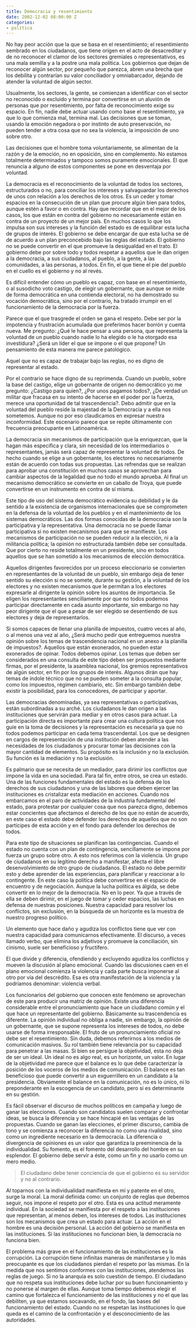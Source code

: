 ```yaml
---
title: Democracia y resentimiento
date: 2002-12-02 08:00:00 Z
categories:
- política
---
```


No hay peor acción que la que se basa en el resentimiento; el resentimiento sembrado en los ciudadanos, que tiene origen en el acto de desacreditar y de no reconocer el clamor de los sectores gremiales o representativos, es una mala semilla y a la postre una mala política. Los gobiernos que dejan de reconocer algún sector, por pequeño que parezca, abren una brecha que los debilita y contrarían su valor conciliador y omniabarcador, dejando de atender la voluntad de algún sector. 

Usualmente, los sectores, la gente, se comienzan a identificar con el sector no reconocido o excluido y termina por convertirse en un aluvión de personas que por resentimiento, por falta de reconocimiento exige su espacio. En fin, nadie debe actuar usando como base el resentimiento, ya que lo que comienza mal, termina mal. Las decisiones que se toman, usando la emoción negadora o por instinto de auto preservación, no pueden tender a otra cosa que no sea la violencia, la imposición de uno sobre otro. 

Las decisiones que el hombre toma voluntariamente, se alimentan de la razón y de la emoción, no en oposición, sino en complemento. No estamos totalmente determinados y tampoco somos puramente emocionales. El que renuncia a alguno de estos componentes se pone en desventaja por voluntad.

La democracia es el reconocimiento de la voluntad de todos los sectores, estructurados o no, para conciliar los intereses y salvaguardar los derechos de unos con relación a los derechos de los otros. Es un ceder y tomar espacios en la consecución de un plan que procure algún bien para todos, aunque estén a favor o en contra. Hay que recordar que en el mejor de los casos, los que están en contra del gobierno no necesariamente están en contra de un proyecto de un mejor país. En muchos casos lo que los impulsa son sus intereses y la función del estado es de equilibrar esta lucha de grupos de interés. El gobierno se debe encargar de que esta lucha se dé de acuerdo a un plan preconcebido bajo las reglas del estado. El gobierno no se puede convertir en el que promueve la desigualdad en el trato. El gobierno debe por sobre todo y todos respetar a aquellos que le dan origen a la democracia, a sus ciudadanos, al pueblo, a la gente, a las comunidades, a las personas, a todos. En fin, el que tiene el pie del pueblo en el cuello es el gobierno y no al revés.

Es difícil entender cómo un pueblo es capaz, con base en el resentimiento, o al susodicho voto castigo, de elegir un gobernante, que aunque se mide de forma democrática en una contienda electoral, no ha demostrado su vocación democrática, sino por el contrario, ha tratado irrumpir en el funcionamiento de la democracia por la fuerza. 

Parece que el que trasgrede el orden se gana el respeto. Debe ser por la impotencia y frustración acumulada que preferimos hacer borrón y cuenta nueva. Me pregunto: ¿Qué le hace pensar a una persona, que representa la voluntad de un pueblo cuando nadie lo ha elegido o le ha otorgado esa investidura? ¿Será un líder el que se impone o el que propone? Un pensamiento de esta manera me parece patológico. 

Aquel que no es capaz de trabajar bajo las reglas, no es digno de representar al estado. 

Por el contrario se hace digno de su reprimenda. Cuando un pueblo, sobre la base del castigo, elige un gobernante de origen no democrático yo me pregunto: ¿Castigo para quien?, ¿Por unos pagamos todos?, ¿De verdad un militar que fracasa en su intento de hacerse en el poder por la fuerza, merece una oportunidad de tal trascendencia?. Debo admitir que en la voluntad del pueblo reside la majestad de la Democracia y a ella nos sometemos. Aunque no por eso claudicamos en expresar nuestra inconformidad. Este escenario parece que se repite últimamente con frecuencia preocupante en Latinoamérica.

La democracia sin mecanismos de participación que la enriquezcan, que la hagan más específica y clara, sin necesidad de los intermediarios o representantes, jamás será capaz de representar la voluntad de todos. De hecho cuando se elige a un gobernante, los electores no necesariamente están de acuerdo con todas sus propuestas. Las refrendas que se realizan para aprobar una constitución en muchos casos se aprovechan para cambiar aspectos de la legalidad que no todo el mundo aprueba. Al final un mecanismo democrático se convierte en un caballo de Troya, que puede convertirse en un instrumento en contra de sí misma. 

Este tipo de uso del sistema democrático evidencia su debilidad y le da sentido a la existencia de organismos internacionales que se comprometen en la defensa de la voluntad de los pueblos y en el mantenimiento de los sistemas democráticos. Las dos formas conocidas de la democracia son la participativa y la representativa. Una democracia no se puede llamar participativa si no existen mecanismos para que se manifieste. Los mecanismos de participación no se pueden reducir a la elección, ni a la militancia política; la opinión no estructurada también debe ser consultada. Que por cierto no reside totalmente en un presidente, sino en todos aquellos que se han sometido a los mecanismos de elección democrática. 

Aquellos dirigentes favorecidos por un proceso eleccionario se convierten en representantes de la voluntad de un pueblo, sin embargo deja de tener sentido su elección si no se somete, durante su gestión, a la voluntad de los electores y no existen mecanismos que le permitan a los electores expresarle al dirigente la opinión sobre los asuntos de importancia. Se eligen los representantes sencillamente por que no todos podemos participar directamente en cada asunto importante, sin embargo no hay peor dirigente que el que a pesar de ser elegido se desentiendo de sus electores y deja de representarlos.

Si somos capaces de llenar una planilla de impuestos, cuatro veces al año, o al menos una vez al año, ¿Será mucho pedir que entreguemos nuestra opinión sobre los temas de trascendencia nacional en un anexo a la planilla de impuestos?. Aquellos que están exonerados, no pueden estar exonerados de opinar. Todos debemos opinar. Los temas que deben ser considerados en una consulta de este tipo deben ser propuestos mediante firmas, por el presidente, la asamblea nacional, los gremios representativos de algún sector, en fin por los grupos de interés. Algunos dirán que hay temas de índole técnico que no se pueden someter a la consulta popular, como los impuestos, régimen cambiario, etc. Sin embargo también debe existir la posibilidad, para los conocedores, de participar y aportar.

Las democracias denominadas, ya sea representativas o participativas, están subordinadas a su arché. Los ciudadanos le dan origen a las instituciones que servirán para mediar y en otros casos para actuar. La participación directa es importante para crear una cultura política que nos guíe en la toma de decisiones y la representación es necesaria ya que no todos podemos participar en cada tema trascendental. Los que se designen en cargos de representación de una institución deben atender a las necesidades de los ciudadanos y procurar tomar las decisiones con la mayor cantidad de elementos. Su propósito es la inclusión y no la exclusión. Su función es la mediación y no la exclusión.

Es palmario que se necesita de un mediador, para dirimir los conflictos que impone la vida en una sociedad. Para tal fin, entre otros, se crea un estado. Una de las funciones fundamentales del estado es la defensa de los derechos de sus ciudadanos y una de las labores que deben ejercer las instituciones es cristalizar esta mediación en acciones. Cuando nos embarcamos en el paro de actividades de la industria fundamental del estado, para protestar por cualquier cosa que nos parezca digno, debemos estar concientes que afectamos el derecho de los que no están de acuerdo, en este caso el estado debe defender los derechos de aquellos que no son partícipes de esta acción y en el fondo para defender los derechos de todos. 

Para este tipo de situaciones se planifican las contingencias. Cuando el estado no cuenta con un plan de contingencia, sencillamente se impone por fuerza un grupo sobre otro. A esto nos referimos con la violencia. Un grupo de ciudadanos en su legítimo derecho a manifestar, afecta el libre desenvolvimiento de otro grupo de ciudadanos. El estado no debe permitir esto y debe aprender de las experiencias, para planificar y reaccionar a lo contingente. En este caso la política debe convertirse en el espacio de encuentro y de negociación. Aunque la lucha política es álgida, se debe convertir en lo mejor de la democracia. No en lo peor. Ya que a través de ella se deben dirimir, en el juego de tomar y ceder espacios, las luchas en defensa de nuestras posiciones. Nuestra capacidad para resolver los conflictos, sin exclusión, en la búsqueda de un horizonte es la muestra de nuestro progreso político.

Un elemento que hace daño y agudiza los conflictos tiene que ver con nuestra capacidad para comunicarnos efectivamente. El discurso, a veces llamado verbo, que elimina los adjetivos y promueve la conciliación, sin cinismo, suele ser beneficioso y fructífero. 

El que divide y diferencia, ofendiendo y excluyendo agudiza los conflictos y mueven la discusión al plano emocional. Cuando las discusiones caen en el plano emocional comienza la violencia y cada parte busca imponerse al otro por vía del descrédito. Esa es otra manifestación de la violencia y la podríamos denominar: violencia verbal. 

Los funcionarios del gobierno que conocen este fenómeno se aprovechan de este para producir una matriz de opinión. Existe una diferencia considerable entre el pronunciamiento que hace un ciudadano común y el que hace un representante del gobierno. Básicamente su trascendencia es diferente. La opinión individual no obliga a nadie, sin embargo, la opinión de un gobernante, que se supone representa los intereses de todos, no debe usarse de forma irresponsable. El fruto de un pronunciamiento oficial no debe ser el resentimiento. Sin duda, debemos referirnos a los medios de comunicación masivos. Su rol también tiene relevancia por su capacidad para penetrar a las masas. Si bien se persigue la objetividad, esta no deja de ser un ideal. Un ideal no es algo real, es un horizonte, un valor. En lugar de la objetividad me parece que el balance es lo que debe caracterizar la posición de los voceros de los medios de comunicación. El balance es tan beneficioso que puede convertir a un exguerrillero en un candidato a la presidencia. Obviamente el balance en la comunicación, no es lo único, ni lo preponderante en la escogencia de un candidato, pero si es determinante en su gestión. 

Es fácil observar el discurso de muchos políticos en campaña y luego de ganar las elecciones. Cuando son candidatos suelen comparar y confrontar ideas, se busca la diferencia y se hace hincapié en las ventajas de las propuestas. Cuando se ganan las elecciones, el primer discurso, cambia de tono y se comienza a reconocer la diferencia no como una rivalidad, sino como un ingrediente necesario en la democracia. La diferencia o divergencia de opiniones es un valor que garantiza la preeminencia de la individualidad. Su fomento, es el fomento del desarrollo del hombre en su esplendor. El gobierno debe servir a éste, como un fin y no usarlo como un mero medio. 

> El ciudadano debe tener conciencia de que el gobierno es su servidor y no al contrario.

Al toparnos con la individualidad manifiesta en mí y patente en el otro, surge la moral. La moral definida como: un conjunto de reglas que debemos seguir, nos impone el respeto por el otro. Esta es una actitud meramente individual. En la sociedad se manifiesta por el respeto a las instituciones que representan, al menos deben, los intereses de todos. Las instituciones son los mecanismos que crea un estado para actuar. La acción en el hombre es una decisión personal. La acción del gobierno se manifiesta en las instituciones. Si las instituciones no funcionan bien, la democracia no funciona bien.

El problema más grave en el funcionamiento de las instituciones es la corrupción. La corrupción tiene infinitas maneras de manifestarse y lo más preocupante es que los ciudadanos pierdan el respeto por las mismas. En la medida que nos sentimos conformes con las instituciones, atendemos las reglas de juego. Si no la anarquía es solo cuestión de tiempo. El ciudadano que no respeta sus instituciones debe luchar por su buen funcionamiento y no ponerse al margen de ellas. Aunque toma tiempo debemos elegir el camino que fortalezca el funcionamiento de las instituciones y no el que las debiliten, ya que estamos socavando, en el fondo, las bases del funcionamiento del estado. Cuando no se respetan las instituciones lo que queda es el camino de la confrontación y el desconocimiento de las autoridades.
